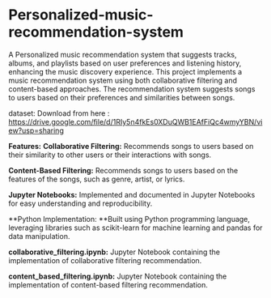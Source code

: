 # Personalized-music-recommendation-system

A Personalized music recommendation system that suggests tracks, albums, and playlists based on user preferences and listening history, enhancing the music discovery experience. This project implements a music recommendation system using both collaborative filtering and content-based approaches. The recommendation system suggests songs to users based on their preferences and similarities between songs.

dataset: Download from here : https://drive.google.com/file/d/1RIy5n4fkEs0XDuQWB1EAfFiQc4wmyYBN/view?usp=sharing

**Features:**
**Collaborative Filtering:** Recommends songs to users based on their similarity to other users or their interactions with songs.

**Content-Based Filtering:** Recommends songs to users based on the features of the songs, such as genre, artist, or lyrics.

**Jupyter Notebooks:** Implemented and documented in Jupyter Notebooks for easy understanding and reproducibility.

**Python Implementation: **Built using Python programming language, leveraging libraries such as scikit-learn for machine learning and pandas for data manipulation.

**collaborative_filtering.ipynb:** Jupyter Notebook containing the implementation of collaborative filtering recommendation.

**content_based_filtering.ipynb:** Jupyter Notebook containing the implementation of content-based filtering recommendation.
